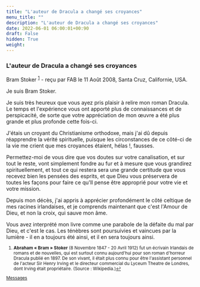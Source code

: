 ```yaml
---
title: "L'auteur de Dracula a changé ses croyances"
menu_title: ""
description: "L'auteur de Dracula a changé ses croyances"
date: 2022-06-01 06:00:01+00:90
draft: False
hidden: True
weight:
---
```

### L'auteur de Dracula a changé ses croyances

Bram Stoker <sup id="a1">[1](#f1)</sup> - reçu par FAB le 11 Août 2008, Santa Cruz, Californie, USA.

Je suis Bram Stoker.

Je suis très heureux que vous ayez pris plaisir à relire mon roman Dracula. Le temps et l'expérience vous ont apporté plus de connaissances et de perspicacité, de sorte que votre appréciation de mon œuvre a été plus grande et plus profonde cette fois-ci.

J'étais un croyant du Christianisme orthodoxe, mais j'ai dû depuis réapprendre la vérité spirituelle, puisque les circonstances de ce côté-ci de la vie me crient que mes croyances étaient, hélas !, fausses.

Permettez-moi de vous dire que vos doutes sur votre canalisation, et sur tout le reste, vont simplement fondre au fur et à mesure que vous grandirez spirituellement, et tout ce qui restera sera une grande certitude que vous recevez bien les pensées des esprits, et que Dieu vous préservera de toutes les façons pour faire ce qu'Il pense être approprié pour votre vie et votre mission.

Depuis mon décès, j'ai appris à apprécier profondément le côté celtique de mes racines irlandaises, et je comprends maintenant que c'est l'Amour de Dieu, et non la croix, qui sauve mon âme.

Vous avez interprété mon livre comme une parabole de la défaite du mal par Dieu, et c'est le cas. Les ténèbres sont poursuivies et vaincues par la lumière - il en a toujours été ainsi, et il en sera toujours ainsi.
<small>

1. <large id="f1"> **Abraham « Bram » Stoker** (8 Novembre 1847 - 20 Avril 1912) fut un écrivain Irlandais de romans et de nouvelles, qui est surtout connu aujourd'hui pour son roman d'horreur Dracula publié en 1897. De son vivant, il était plus connu pour être l'assistant personnel de l'acteur Sir Henry Irving et le directeur commercial du Lyceum Theatre de Londres, dont Irving était propriétaire. (Source : Wikipedia.)[↩](#a1)

[Messages](/fr-contemporary-messages/fr-contemporary-messages-by-date-order/fr-contemporary-messages-2008)